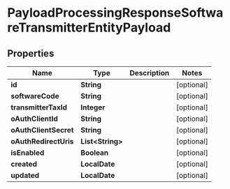 

# PayloadProcessingResponseSoftwareTransmitterEntityPayload


## Properties

| Name | Type | Description | Notes |
|------------ | ------------- | ------------- | -------------|
|**id** | **String** |  |  [optional] |
|**softwareCode** | **String** |  |  [optional] |
|**transmitterTaxId** | **Integer** |  |  [optional] |
|**oAuthClientId** | **String** |  |  [optional] |
|**oAuthClientSecret** | **String** |  |  [optional] |
|**oAuthRedirectUris** | **List&lt;String&gt;** |  |  [optional] |
|**isEnabled** | **Boolean** |  |  [optional] |
|**created** | **LocalDate** |  |  [optional] |
|**updated** | **LocalDate** |  |  [optional] |



